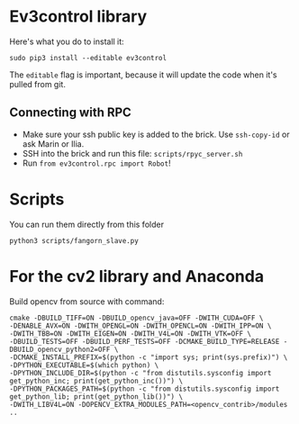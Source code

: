 
# Ev3control library
Here's what you do to install it:
```
sudo pip3 install --editable ev3control
```
The `editable` flag is important, because it will update the code when it's pulled from git.

## Connecting with RPC

- Make sure your ssh public key is added to the brick. Use `ssh-copy-id` or ask Marin or Ilia.
- SSH into the brick and run this file: `scripts/rpyc_server.sh`
- Run `from ev3control.rpc import Robot`!


# Scripts
You can run them directly from this folder
```
python3 scripts/fangorn_slave.py
```
# For the cv2 library and Anaconda

Build opencv from source with command:

```
cmake -DBUILD_TIFF=ON -DBUILD_opencv_java=OFF -DWITH_CUDA=OFF \
-DENABLE_AVX=ON -DWITH_OPENGL=ON -DWITH_OPENCL=ON -DWITH_IPP=ON \
-DWITH_TBB=ON -DWITH_EIGEN=ON -DWITH_V4L=ON -DWITH_VTK=OFF \
-DBUILD_TESTS=OFF -DBUILD_PERF_TESTS=OFF -DCMAKE_BUILD_TYPE=RELEASE -DBUILD_opencv_python2=OFF \
-DCMAKE_INSTALL_PREFIX=$(python -c "import sys; print(sys.prefix)") \
-DPYTHON_EXECUTABLE=$(which python) \
-DPYTHON_INCLUDE_DIR=$(python -c "from distutils.sysconfig import get_python_inc; print(get_python_inc())") \
-DPYTHON_PACKAGES_PATH=$(python -c "from distutils.sysconfig import get_python_lib; print(get_python_lib())") \
-DWITH_LIBV4L=ON -DOPENCV_EXTRA_MODULES_PATH=<opencv_contrib>/modules ..

```
